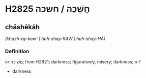 # H2825 חֲשֵׁכָה / חשכה

## chăshêkâh

_(khash-ay-kaw' | huh-shay-KAW | huh-shay-HA)_

### Definition

or חֲשֵׁיכָה; from H2821; darkness; figuratively, misery; darkness; n-f

- darkness
